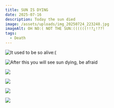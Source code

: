 ```yaml
---
title: SUN IS DYING
date: 2025-07-16
description: Today the sun died
image: /assets/uploads/img_20250724_223248.jpg
imageAlt: OH NO:( NOT THE SUN:((((((!!?¿!??!
tags:
  - Death
---
```

![It used to be so alive:(﻿](/assets/uploads/img_20250724_212423.jpg)

![After this you will see sun dying, be afraid](/assets/uploads/img_20250724_220436.jpg)

![](/assets/uploads/img_20250724_222301.jpg)

![](/assets/uploads/img_20250724_222653.jpg)

![](/assets/uploads/img_20250724_222739.jpg)

![](/assets/uploads/img_20250724_223248.jpg)